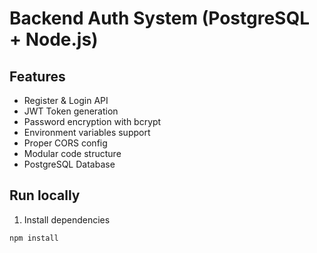 # Backend Auth System (PostgreSQL + Node.js)

## Features
- Register & Login API
- JWT Token generation
- Password encryption with bcrypt
- Environment variables support
- Proper CORS config
- Modular code structure
- PostgreSQL Database

## Run locally

1. Install dependencies
```bash
npm install
